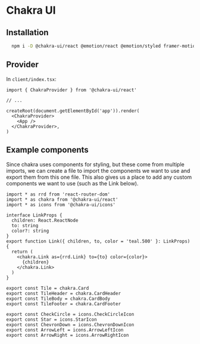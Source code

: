 # Chakra UI

## Installation

```bash
  npm i -D @chakra-ui/react @emotion/react @emotion/styled framer-motion
```

## Provider

In `client/index.tsx`:

```tsx
import { ChakraProvider } from '@chakra-ui/react'

// ...

createRoot(document.getElementById('app')).render(
  <ChakraProvider>
    <App />
  </ChakraProvider>,
)
```

## Example components

Since chakra uses components for styling, but these come from multiple imports, we can create a file to import the components we want to use and export them from this one file. This also gives us a place to add any custom components we want to use (such as the Link below).

```tsx
import * as rrd from 'react-router-dom'
import * as chakra from '@chakra-ui/react'
import * as icons from '@chakra-ui/icons'

interface LinkProps {
  children: React.ReactNode
  to: string
  color?: string
}
export function Link({ children, to, color = 'teal.500' }: LinkProps) {
  return (
    <chakra.Link as={rrd.Link} to={to} color={color}>
      {children}
    </chakra.Link>
  )
}

export const Tile = chakra.Card
export const TileHeader = chakra.CardHeader
export const TileBody = chakra.CardBody
export const TileFooter = chakra.CardFooter

export const CheckCircle = icons.CheckCircleIcon
export const Star = icons.StarIcon
export const ChevronDown = icons.ChevronDownIcon
export const ArrowLeft = icons.ArrowLeftIcon
export const ArrowRight = icons.ArrowRightIcon
```

